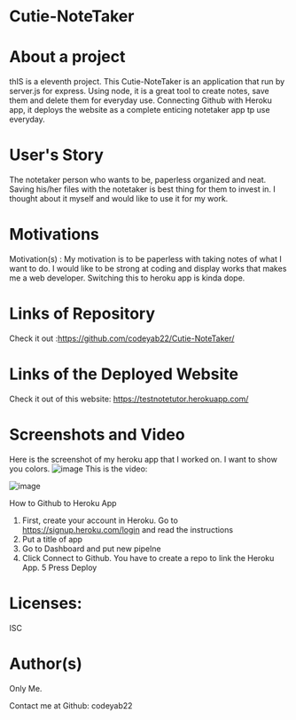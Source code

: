 # Cutie-NoteTaker
# About a project
thIS is a eleventh project. This Cutie-NoteTaker is an application that run by server.js for express. Using node, it is a great tool 
to create notes, save them and delete them for everyday use. Connecting Github with Heroku app, it deploys the website as a complete enticing notetaker app tp use everyday. 

# User's Story
The notetaker person who wants to be, paperless organized and neat. Saving his/her files with the notetaker is best thing for them to invest in. I thought about it myself and would like to use it for my work. 

# Motivations
Motivation(s) : My motivation is to be paperless with taking notes of what I want to do. I would like to be strong at coding and display works that makes me a web developer. Switching this to heroku app is kinda dope. 



# Links of Repository

Check it out :https://github.com/codeyab22/Cutie-NoteTaker/

# Links of the Deployed Website
Check it out of this website: https://testnotetutor.herokuapp.com/
# Screenshots and Video
Here is the screenshot of my heroku app that I worked on. I want to show you colors. 
![image](https://drive.google.com/uc?export=view&id=1fQ7oVHejwDA2IRneaFpIDoptilsSPfeg)
This is the video: 


![image](https://drive.google.com/uc?export=view&id=1iY7eC2phOUk5LrEA5_6sK8v5PjRBOC--)

How to Github to Heroku  App

1. First, create your account in Heroku. Go to https://signup.heroku.com/login and read the instructions
2. Put a title of app 
3. Go to Dashboard and put new pipelne 
4. Click Connect to Github. You have to create a repo to link the Heroku App. 
5 Press Deploy

# Licenses:
ISC 

# Author(s)
Only Me.

Contact me at Github: codeyab22
